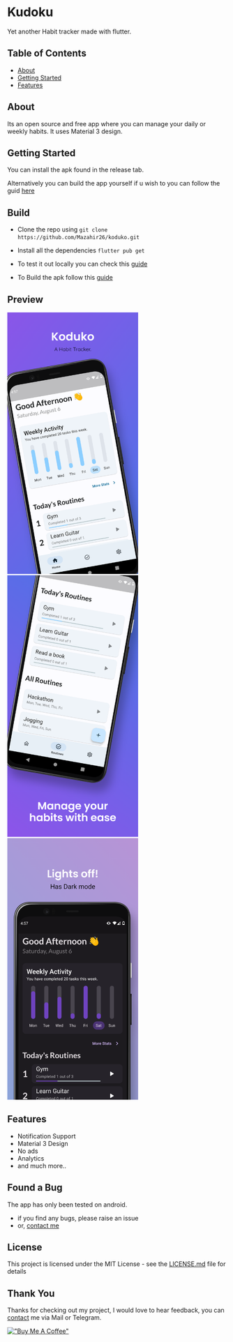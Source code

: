# Kudoku

Yet another Habit tracker made with flutter.

## Table of Contents

- [About](#about)
- [Getting Started](#getting-started)
- [Features](#features)

## About

Its an open source and free app where you can manage your daily or weekly habits. It uses Material 3 design.

## Getting Started

You can install the apk found in the release tab.

Alternatively you can build the app yourself if u wish to you can follow the guid [here](#build)

## Build

- Clone the repo using `git clone https://github.com/Mazahir26/koduko.git`

- Install all the dependencies `flutter pub get`

- To test it out locally you can check this [guide](https://docs.flutter.dev/development/tools/vs-code)

- To Build the apk follow this [guide](https://docs.flutter.dev/deployment/android)

## Preview

<img src="github_assets/image1.png " alt="ScreenShort 1" width="300"/><img src="github_assets/image2.png " alt="ScreenShort 2" width="300"/><img src="github_assets/image3.png " alt="ScreenShort 3" width="300"/>

## Features

- Notification Support
- Material 3 Design
- No ads
- Analytics
- and much more..

## Found a Bug

The app has only been tested on android.

- if you find any bugs, please raise an issue
- or, [contact me](http://mazahir26.github.io/)

## License

This project is licensed under the MIT License - see the [LICENSE.md](LICENSE.md) file for details

## Thank You

Thanks for checking out my project, I would love to hear feedback, you can [contact](http://mazahir26.github.io/) me via Mail or Telegram.

[!["Buy Me A Coffee"](https://www.buymeacoffee.com/assets/img/custom_images/orange_img.png)](https://www.buymeacoffee.com/mazahir)

